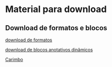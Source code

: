 # Material para download

## Download de formatos e blocos

[download de formatos](./FORMATOS_A_DINAMICOS_mm.dwg)

[download de blocos anotativos dinâmicos](./Blocos_annot_d_2023.dwg)

[Carimbo](./carimbo.dwg)